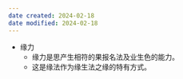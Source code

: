 ```yaml
---
date created: 2024-02-18
date modified: 2024-02-18
---
```

- 缘力
    - 缘力是思产生相符的果报名法及业生色的能力。
    - 这是缘法作为缘生法之缘的特有方式。
